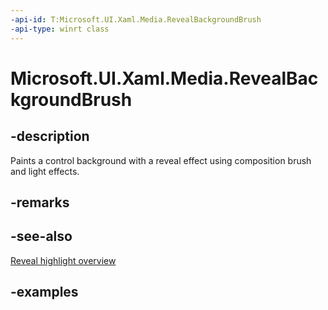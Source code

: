 ```yaml
---
-api-id: T:Microsoft.UI.Xaml.Media.RevealBackgroundBrush
-api-type: winrt class
---
```


<!-- Class syntax.
public class RevealBackgroundBrush : RevealBrush, RevealBrush
-->

# Microsoft.UI.Xaml.Media.RevealBackgroundBrush

## -description

Paints a control background with a reveal effect using composition brush and light effects.

## -remarks

## -see-also
[Reveal highlight overview](https://docs.microsoft.com/windows/uwp/design/style/reveal)

## -examples

